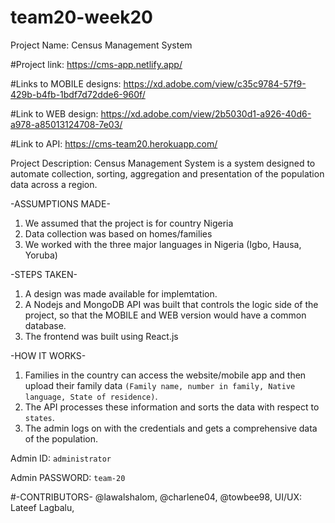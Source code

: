 # team20-week20
Project Name:
Census Management System


#Project link:
https://cms-app.netlify.app/

#Links to MOBILE designs:
 https://xd.adobe.com/view/c35c9784-57f9-429b-b4fb-1bdf7d72dde6-960f/

#Link to WEB design:
 https://xd.adobe.com/view/2b5030d1-a926-40d6-a978-a85013124708-7e03/

#Link to API:
https://cms-team20.herokuapp.com/



Project Description:
Census Management System is a system designed to automate collection, sorting, aggregation and presentation of the population data across a region.

-ASSUMPTIONS MADE-
1. We assumed that the project is for country Nigeria
2. Data collection was based on homes/families
3. We worked with the three major languages in Nigeria (Igbo, Hausa, Yoruba)

-STEPS TAKEN-
1. A design was made available for implemtation.
2. A Nodejs and MongoDB API was built that controls the logic side of the project, so that the MOBILE and WEB version would have a common database.
3. The frontend was built using React.js


-HOW IT WORKS-
1. Families in the country can access the website/mobile app and then upload their family data `(Family name, number in family, Native language, State of residence)`.
2. The API processes these information and sorts the data with respect to `states`. 
3. The admin logs on with the credentials and gets a comprehensive data of the population. 

Admin ID: `administrator`

Admin PASSWORD: `team-20`




#-CONTRIBUTORS-
@lawalshalom,
@charlene04,
@towbee98,
UI/UX: Lateef Lagbalu,




